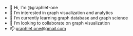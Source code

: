 - 👋 Hi, I’m @graphlet-one
- 👀 I’m interested in graph visualization and analytics
- 🌱 I’m currently learning graph database and graph science
- 💞️ I’m looking to collaborate on graph visualization
- 📫 graphlet.one@gmail.com 

<!---
graphlet-one/graphlet-one is a ✨ special ✨ repository because its `README.md` (this file) appears on your GitHub profile.
You can click the Preview link to take a look at your changes.
--->
